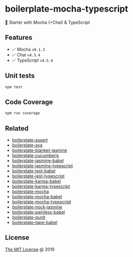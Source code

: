 # boilerplate-mocha-typescript

🍴 Starter with Mocha (+Chai) & TypeScript

## Features

- ✅ Mocha `v9.1.3`
- ✅ Chai `v4.3.4`
- ✅ TypeScript `v4.5.4`

## Unit tests

```bash
npm test
```

## Code Coverage

```bash
npm run coverage
```

## Related

- [boilerplate-assert](https://github.com/piecioshka/boilerplate-assert)
- [boilerplate-ava](https://github.com/piecioshka/boilerplate-ava)
- [boilerplate-blanket-jasmine](https://github.com/piecioshka/boilerplate-blanket-jasmine)
- [boilerplate-cucumberjs](https://github.com/piecioshka/boilerplate-cucumberjs)
- [boilerplate-jasmine-babel](https://github.com/piecioshka/boilerplate-jasmine-babel)
- [boilerplate-jasmine-typescript](https://github.com/piecioshka/boilerplate-jasmine-typescript)
- [boilerplate-jest-babel](https://github.com/piecioshka/boilerplate-jest-babel)
- [boilerplate-jest-typescript](https://github.com/piecioshka/boilerplate-jest-typescript)
- [boilerplate-karma-babel](https://github.com/piecioshka/boilerplate-karma-babel)
- [boilerplate-karma-typescript](https://github.com/piecioshka/boilerplate-karma-typescript)
- [boilerplate-mocha](https://github.com/piecioshka/boilerplate-mocha)
- [boilerplate-mocha-babel](https://github.com/piecioshka/boilerplate-mocha-babel)
- [boilerplate-mocha-typescript](https://github.com/piecioshka/boilerplate-mocha-typescript)
- [boilerplate-nock-jasmine](https://github.com/piecioshka/boilerplate-nock-jasmine)
- [boilerplate-painless-babel](https://github.com/piecioshka/boilerplate-painless-babel)
- [boilerplate-qunit](https://github.com/piecioshka/boilerplate-qunit)
- [boilerplate-tape-babel](https://github.com/piecioshka/boilerplate-tape-babel)

## License

[The MIT License](https://piecioshka.mit-license.org) @ 2019

